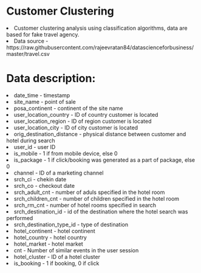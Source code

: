 # Customer Clustering

<li>Customer clustering analysis using classification algorithms, data are based for fake travel agency.
<li>Data source - https://raw.githubusercontent.com/rajeevratan84/datascienceforbusiness/master/travel.csv


<h1><n>Data description:</h1></n>
  <li> date_time - timestamp
  <li> site_name  - point of sale
  <li> posa_continent - continent of the site name
  <li> user_location_country - ID of country customer is located
  <li> user_location_region - ID of region customer is located
  <li> user_location_city - ID of city customer is located
  <li> orig_destination_distance - physical distance between customer and hotel during search 
  <li> user_id - user ID
  <li> is_mobile - 1 if from mobile device, else 0
  <li> is_package - 1 if click/booking was generated as a part of package, else 0
  <li> channel - ID of a marketing channel
  <li> srch_ci - chekin date
  <li> srch_co - checkout date 
  <li> srch_adult_cnt - number of aduls specified in the hotel room
  <li> srch_children_cnt - number of children specified in the hotel room
  <li> srch_rm_cnt - number of hotel rooms specified in search
  <li> srch_destination_id - id of the destination where the hotel search was performed
  <li> srch_destination_type_id - type of destination
  <li> hotel_continent - hotel continent
  <li> hotel_country - hotel country 
  <li> hotel_market - hotel market
  <li> cnt - Number of similar events in the user session
  <li> hotel_cluster - ID of a hotel cluster
  <li> is_booking - 1 if booking, 0 if click  
  

